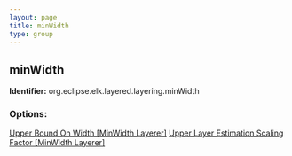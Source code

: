 ```yaml
---
layout: page
title: minWidth
type: group
---
```

## minWidth

**Identifier:** org.eclipse.elk.layered.layering.minWidth

### Options:

[Upper Bound On Width [MinWidth Layerer]](org-eclipse-elk-layered-layering-minWidth-upperBoundOnWidth)
[Upper Layer Estimation Scaling Factor [MinWidth Layerer]](org-eclipse-elk-layered-layering-minWidth-upperLayerEstimationScalingFactor)
